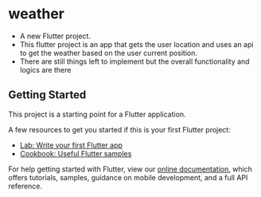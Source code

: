 # weather

* A new Flutter project.
* This flutter project is an app that gets the user location and uses an api to get the weather based on the user current position.
* There are still things left to implement but the overall functionality and logics are there

## Getting Started

This project is a starting point for a Flutter application.

A few resources to get you started if this is your first Flutter project:

- [Lab: Write your first Flutter app](https://flutter.dev/docs/get-started/codelab)
- [Cookbook: Useful Flutter samples](https://flutter.dev/docs/cookbook)

For help getting started with Flutter, view our
[online documentation](https://flutter.dev/docs), which offers tutorials,
samples, guidance on mobile development, and a full API reference.
